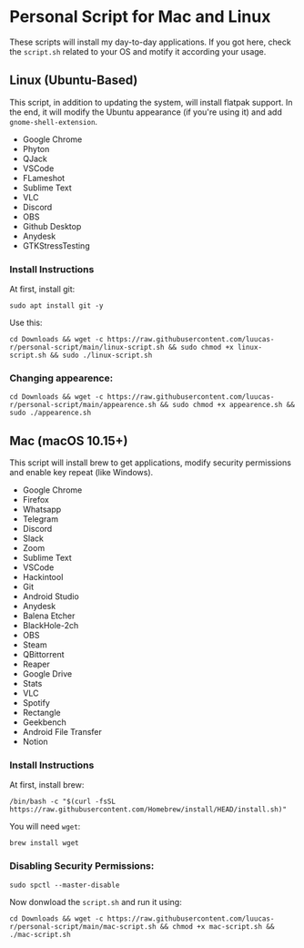 # Personal Script for Mac and Linux

These scripts will install my day-to-day applications. If you got here, check the `script.sh` related to your OS and motify it according your usage.


## Linux (Ubuntu-Based)

This script, in addition to updating the system, will install flatpak support. In the end, it will modify the Ubuntu appearance (if you're using it) and add `gnome-shell-extension`.

<ul style="list-style-type:disc;">
  <li>Google Chrome</li>
  <li>Phyton</li>
  <li>QJack</li>
  <li>VSCode</li>
  <li>FLameshot</li>
  <li>Sublime Text</li>
  <li>VLC</li>
  <li>Discord</li>
  <li>OBS</li>
  <li>Github Desktop</li>
  <li>Anydesk</li>
  <li>GTKStressTesting</li>
</ul>

### Install Instructions

At first, install git:
```
sudo apt install git -y
```

Use this:
```
cd Downloads && wget -c https://raw.githubusercontent.com/luucas-r/personal-script/main/linux-script.sh && sudo chmod +x linux-script.sh && sudo ./linux-script.sh
```
### Changing appearence:
```
cd Downloads && wget -c https://raw.githubusercontent.com/luucas-r/personal-script/main/appearence.sh && sudo chmod +x appearence.sh && sudo ./appearence.sh
```
## Mac (macOS 10.15+)
This script will install brew to get applications, modify security permissions and enable key repeat (like Windows).

<ul style="list-style-type:disc;">
  <li>Google Chrome</li>
  <li>Firefox</li>
  <li>Whatsapp</li>
  <li>Telegram</li>
  <li>Discord</li>
  <li>Slack</li>
  <li>Zoom</li>
  <li>Sublime Text</li>
  <li>VSCode</li>
  <li>Hackintool</li>
  <li>Git</li>
  <li>Android Studio</li>
  <li>Anydesk</li>
  <li>Balena Etcher</li>
  <li>BlackHole-2ch</li>
  <li>OBS</li>
  <li>Steam</li>
  <li>QBittorrent</li>
  <li>Reaper</li>
  <li>Google Drive</li>
  <li>Stats</li>
  <li>VLC</li>
  <li>Spotify</li>
  <li>Rectangle</li>
  <li>Geekbench</li>
  <li>Android File Transfer</li>
  <li>Notion</li>
</ul>  










### Install Instructions

At first, install brew:
```
/bin/bash -c "$(curl -fsSL https://raw.githubusercontent.com/Homebrew/install/HEAD/install.sh)"
```

You will need `wget`:
```
brew install wget
```
### Disabling Security Permissions:
```
sudo spctl --master-disable
```
Now donwload the `script.sh` and run it using:
```
cd Downloads && wget -c https://raw.githubusercontent.com/luucas-r/personal-script/main/mac-script.sh && chmod +x mac-script.sh && ./mac-script.sh
```

